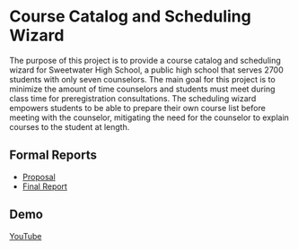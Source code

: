 # Course Catalog and Scheduling Wizard

The purpose of this project is to provide a course catalog and scheduling wizard for Sweetwater High School, a public high school that serves 2700 students with only seven counselors. The main goal for this project is to minimize the amount of time counselors and students must meet during class time for preregistration consultations. The scheduling wizard empowers students to be able to prepare their own course list before meeting with the counselor, mitigating the need for the counselor to explain courses to the student at length.

## Formal Reports

- [Proposal](Reports/FinalProposal.pdf)
- [Final Report](Reports/FinalReport.pdf)


## Demo
[YouTube](https://youtu.be/nLtc8uaRlhc)

